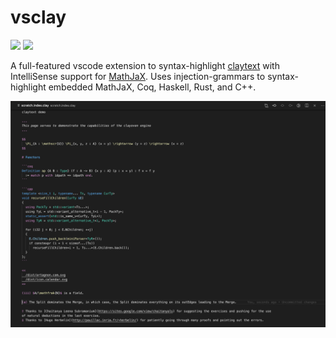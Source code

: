 # vsclay

[![](https://img.shields.io/visual-studio-marketplace/d/artagnon.vsclay?logo=visual-studio-code&style=for-the-badge&labelColor=000000&label=Downloads)](https://marketplace.visualstudio.com/items?itemName=artagnon.vsclay)
[![](https://img.shields.io/visual-studio-marketplace/i/artagnon.vsclay?logo=visual-studio-code&style=for-the-badge&labelColor=000000&label=Installs)](https://marketplace.visualstudio.com/items?itemName=artagnon.vsclay)

A full-featured vscode extension to syntax-highlight [claytext](https://github.com/artagnon/clayoven) with IntelliSense support for [MathJaX](https://mathjax.org). Uses injection-grammars to syntax-highlight embedded MathJaX, Coq, Haskell, Rust, and C++.

![vsclay demo](assets/vsclay-demo.png)
